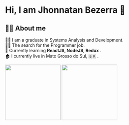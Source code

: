 # Hi, I am Jhonnatan Bezerra 👋
## 👨‍💻 About me
👨‍🎓 I am a graduate in Systems Analysis and Development.<br>
🕵️‍♂️ The search for the Programmer job.<br>
🧠 Currently learning **ReactJS, NodeJS, Redux** . <br>
🏠 I currently live in Mato Grosso do Sul, 🇧🇷 .<br>

<div style="display: flex, ">
 
  <img  height="180cm" src="https://github-readme-stats.vercel.app/api?username=jhonnatanBezerra&show_icons=true&hide=contribs&theme=tokyonight&include_all_commits=true" />

  <img   height="180cm" src="https://github-readme-stats.vercel.app/api/top-langs/?username=jhonnatanBezerra&layout=compact&langs_count=16&theme=tokyonight " />
   
</div>
